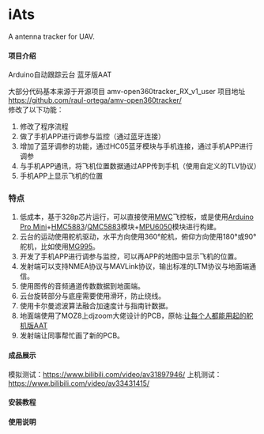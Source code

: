 # iAts
A antenna tracker for UAV.

#### 项目介绍
Arduino自动跟踪云台
蓝牙版AAT

大部分代码基本来源于开源项目 amv-open360tracker_RX_v1_user 项目地址 https://github.com/raul-ortega/amv-open360tracker/  
修改了以下功能：
1. 修改了程序流程
2. 做了手机APP进行调参与监控（通过蓝牙连接）
3. 增加了蓝牙调参的功能，通过HC05蓝牙模块与手机连接，通过手机APP进行调参
4. 与手机APP通讯，将飞机位置数据通过APP传到手机（使用自定义的TLV协议）
5. 手机APP上显示飞机的位置

### 特点

1. 低成本，基于328p芯片运行，可以直接使用[MWC](http://www.multiwii.com)飞控板，或是使用[Arduino Pro Mini](https://store.arduino.cc/usa/arduino-pro-mini)+[HMC5883](https://s.taobao.com/search?q=HMC5883L&commend=all&ssid=s5-e&search_type=mall&sourceId=tb.index&area=c2c&spm=a1z02.1.6856637.d4910789)/[QMC5883](https://s.taobao.com/search?q=QMC5883&imgfile=&js=1&stats_click=search_radio_all%3A1&initiative_id=staobaoz_20181116&ie=utf8)模块+[MPU6050](https://s.taobao.com/search?q=MPU6050&imgfile=&js=1&stats_click=search_radio_all%3A1&initiative_id=staobaoz_20181116&ie=utf8)模块进行构建。
2. 云台的运动使用舵机驱动，水平方向使用360°舵机，俯仰方向使用180°或90°舵机，比如使用[MG995](https://item.taobao.com/item.htm?spm=a230r.1.14.20.24c52706K8ff73&id=45136514387&ns=1&abbucket=11#detail)。
3. 开发了手机APP进行调参与监控，可以再APP的地图中显示飞机的位置。
4. 发射端可以支持NMEA协议与MAVLink协议，输出标准的LTM协议与地面端通信。
5. 使用图传的音频通道传数数据到地面端。
6. 云台旋转部分与底座需要使用滑环，防止绕线。
7. 使用卡尔曼滤波算法融合加速度计与指南针数据。
8. 地面端使用了MOZ8上djzoom大佬设计的PCB，原帖:[让每个人都能用起的舵机版AAT](http://www.moz8.com/forum.php?mod=viewthread&tid=83868&highlight=%E8%88%B5%E6%9C%BA%2BAAT&_dsign=e2235060)
9. 发射端让同事帮忙画了新的PCB。
  

#### 成品展示

模拟测试：https://www.bilibili.com/video/av31897946/
上机测试：https://www.bilibili.com/video/av33431415/

#### 安装教程


#### 使用说明
